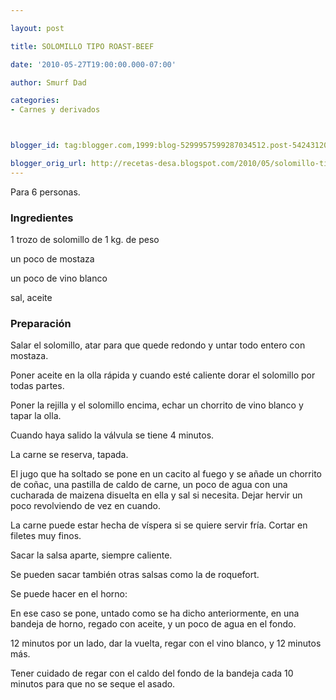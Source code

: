 ```yaml
---

layout: post

title: SOLOMILLO TIPO ROAST-BEEF

date: '2010-05-27T19:00:00.000-07:00'

author: Smurf Dad

categories:
- Carnes y derivados



blogger_id: tag:blogger.com,1999:blog-5299957599287034512.post-5424312023303700274

blogger_orig_url: http://recetas-desa.blogspot.com/2010/05/solomillo-tipo-roast-beef.html
---
```


Para 6 personas.

<h3>Ingredientes</h3>

1 trozo de solomillo de 1 kg. de peso

un poco de mostaza

un poco de vino blanco

sal, aceite

<h3>Preparación</h3>

Salar el solomillo, atar para que quede redondo y untar todo entero con mostaza.

Poner aceite en la olla rápida y cuando esté caliente dorar el solomillo por todas partes.

Poner la rejilla y el solomillo encima, echar un chorrito de vino blanco y tapar la olla.

Cuando haya salido la válvula se tiene 4 minutos.

La carne se reserva, tapada.

El jugo que ha soltado se pone en un cacito al fuego y se añade un chorrito de coñac, una pastilla de caldo de carne, un poco de agua con una cucharada de maizena disuelta en ella y sal si necesita. Dejar hervir un poco revolviendo de vez en cuando.

La carne puede estar hecha de víspera si se quiere servir fría. Cortar en filetes muy finos.

Sacar la salsa aparte, siempre caliente.

Se pueden sacar también otras salsas como la de roquefort.

Se puede hacer en el horno:

En ese caso se pone, untado como se ha dicho anteriormente, en una bandeja de horno, regado con aceite, y un poco de agua en el fondo.

12 minutos por un lado, dar la vuelta, regar con el vino blanco, y 12 minutos más.

Tener cuidado de regar con el caldo del fondo de la bandeja cada 10 minutos para que no se seque el asado.


